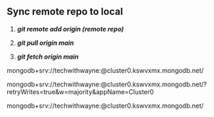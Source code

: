 ## Sync remote repo to local
1. ***git remote add origin (remote repo)***

2. ***git pull origin main***

3. ***git fetch origin main***



mongodb+srv://techwithwayne:<password>@cluster0.kswvxmx.mongodb.net/

mongodb+srv://techwithwayne:<password>@cluster0.kswvxmx.mongodb.net/?retryWrites=true&w=majority&appName=Cluster0

mongodb+srv://techwithwayne:<password>@cluster0.kswvxmx.mongodb.net/